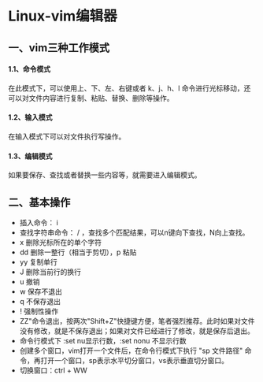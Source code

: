 # Linux-vim编辑器
## 一、vim三种工作模式
#### 1.1、命令模式
在此模式下，可以使用上、下、左、右键或者 k、j、h、l 命令进行光标移动，还可以对文件内容进行复制、粘贴、替换、删除等操作。
#### 1.2、输入模式
在输入模式下可以对文件执行写操作。
#### 1.3、编辑模式
如果要保存、查找或者替换一些内容等，就需要进入编辑模式。
## 二、基本操作
* 插入命令： i
* 查找字符串命令： /  ，查找多个匹配结果，可以n键向下查找，N向上查找。
* x 删除光标所在的单个字符
* dd 删除一整行（相当于剪切），p 粘贴
* yy 复制单行
* J 删除当前行的换行
* u 撤销
* w 保存不退出
* q 不保存退出
* ! 强制性操作
* ZZ"命令退出，按两次"Shift+Z"快捷键方便，笔者强烈推荐。此时如果对文件没有修改，就是不保存退出；如果对文件已经进行了修改，就是保存后退出。
* 命令行模式下 :set nu显示行数，:set nonu 不显示行数
* 创建多个窗口，vim打开一个文件后，在命令行模式下执行 "sp 文件路径" 命令，再打开一个窗口，sp表示水平切分窗口，vs表示垂直切分窗口。
* 切换窗口：ctrl + WW

